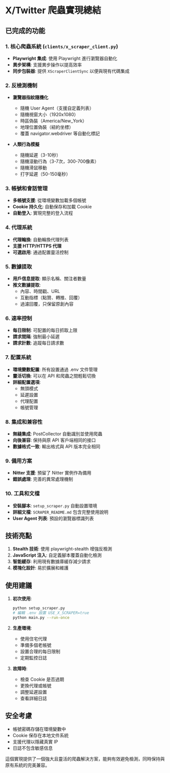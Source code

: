 # X/Twitter 爬蟲實現總結

## 已完成的功能

### 1. 核心爬蟲系統 (`clients/x_scraper_client.py`)
- **Playwright 集成**: 使用 Playwright 進行瀏覽器自動化
- **異步架構**: 支援異步操作以提高效率
- **同步包裝器**: 提供 `XScraperClientSync` 以便與現有代碼集成

### 2. 反檢測機制
- **瀏覽器指紋隨機化**
  - 隨機 User Agent（支援自定義列表）
  - 隨機視窗大小（1920x1080）
  - 時區偽裝（America/New_York）
  - 地理位置偽裝（紐約坐標）
  - 覆蓋 navigator.webdriver 等自動化標記

- **人類行為模擬**
  - 隨機延遲（3-10秒）
  - 隨機滾動行為（3-7次，300-700像素）
  - 隨機滑鼠移動
  - 打字延遲（50-150毫秒）

### 3. 帳號和會話管理
- **多帳號支援**: 從環境變數加載多個帳號
- **Cookie 持久化**: 自動保存和加載 Cookie
- **自動登入**: 實現完整的登入流程

### 4. 代理系統
- **代理輪換**: 自動輪換代理列表
- **支援 HTTP/HTTPS 代理**
- **可選啟用**: 通過配置靈活控制

### 5. 數據提取
- **用戶信息提取**: 顯示名稱、關注者數量
- **推文數據提取**: 
  - 內容、時間戳、URL
  - 互動指標（點贊、轉推、回覆）
  - 過濾回覆，只保留原創內容

### 6. 速率控制
- **每日限制**: 可配置的每日抓取上限
- **請求間隔**: 強制最小延遲
- **請求計數**: 追蹤每日請求數

### 7. 配置系統
- **環境變數配置**: 所有設置通過 .env 文件管理
- **靈活切換**: 可以在 API 和爬蟲之間輕鬆切換
- **詳細配置選項**: 
  - 無頭模式
  - 延遲設置
  - 代理配置
  - 帳號管理

### 8. 集成和兼容性
- **無縫集成**: PostCollector 自動識別並使用爬蟲
- **向後兼容**: 保持與原 API 客戶端相同的接口
- **數據格式一致**: 輸出格式與 API 版本完全相同

### 9. 備用方案
- **Nitter 支援**: 預留了 Nitter 實例作為備用
- **錯誤處理**: 完善的異常處理機制

### 10. 工具和文檔
- **安裝腳本**: `setup_scraper.py` 自動設置環境
- **詳細文檔**: `SCRAPER_README.md` 包含完整使用說明
- **User Agent 列表**: 預設的瀏覽器標識列表

## 技術亮點

1. **Stealth 技術**: 使用 playwright-stealth 增強反檢測
2. **JavaScript 注入**: 自定義腳本覆蓋自動化檢測
3. **智能緩存**: 利用現有數據庫緩存減少請求
4. **模塊化設計**: 易於擴展和維護

## 使用建議

1. **初次使用**:
   ```bash
   python setup_scraper.py
   # 編輯 .env 設置 USE_X_SCRAPER=true
   python main.py --run-once
   ```

2. **生產環境**:
   - 使用住宅代理
   - 準備多個老帳號
   - 設置合理的每日限制
   - 定期監控日誌

3. **故障時**:
   - 檢查 Cookie 是否過期
   - 更換代理或帳號
   - 調整延遲設置
   - 查看詳細日誌

## 安全考慮

- 帳號密碼存儲在環境變數中
- Cookie 保存在本地文件系統
- 支援代理以隱藏真實 IP
- 日誌不包含敏感信息

這個實現提供了一個強大且靈活的爬蟲解決方案，能夠有效避免檢測，同時保持與原有系統的完美兼容。